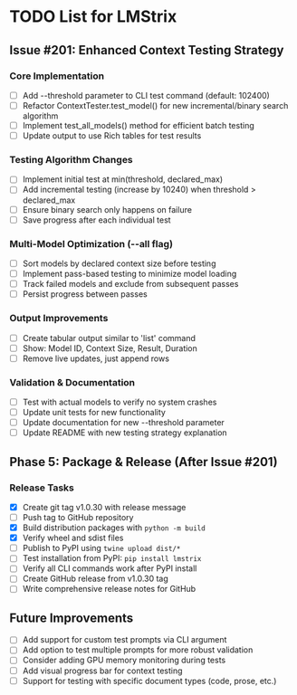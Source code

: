 # TODO List for LMStrix

## Issue #201: Enhanced Context Testing Strategy

### Core Implementation
- [ ] Add --threshold parameter to CLI test command (default: 102400)
- [ ] Refactor ContextTester.test_model() for new incremental/binary search algorithm
- [ ] Implement test_all_models() method for efficient batch testing
- [ ] Update output to use Rich tables for test results

### Testing Algorithm Changes
- [ ] Implement initial test at min(threshold, declared_max)
- [ ] Add incremental testing (increase by 10240) when threshold > declared_max
- [ ] Ensure binary search only happens on failure
- [ ] Save progress after each individual test

### Multi-Model Optimization (--all flag)
- [ ] Sort models by declared context size before testing
- [ ] Implement pass-based testing to minimize model loading
- [ ] Track failed models and exclude from subsequent passes
- [ ] Persist progress between passes

### Output Improvements
- [ ] Create tabular output similar to 'list' command
- [ ] Show: Model ID, Context Size, Result, Duration
- [ ] Remove live updates, just append rows

### Validation & Documentation
- [ ] Test with actual models to verify no system crashes
- [ ] Update unit tests for new functionality
- [ ] Update documentation for new --threshold parameter
- [ ] Update README with new testing strategy explanation

## Phase 5: Package & Release (After Issue #201)

### Release Tasks

- [x] Create git tag v1.0.30 with release message
- [ ] Push tag to GitHub repository
- [x] Build distribution packages with `python -m build`
- [x] Verify wheel and sdist files
- [ ] Publish to PyPI using `twine upload dist/*`
- [ ] Test installation from PyPI: `pip install lmstrix`
- [ ] Verify all CLI commands work after PyPI install
- [ ] Create GitHub release from v1.0.30 tag
- [ ] Write comprehensive release notes for GitHub

## Future Improvements

- [ ] Add support for custom test prompts via CLI argument
- [ ] Add option to test multiple prompts for more robust validation
- [ ] Consider adding GPU memory monitoring during tests
- [ ] Add visual progress bar for context testing
- [ ] Support for testing with specific document types (code, prose, etc.)